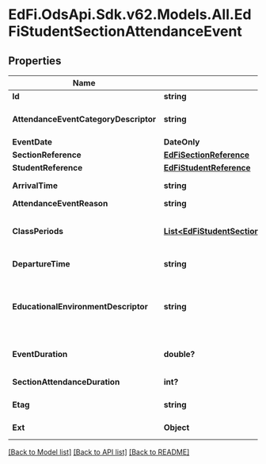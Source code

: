 # EdFi.OdsApi.Sdk.v62.Models.All.EdFiStudentSectionAttendanceEvent

## Properties

Name | Type | Description | Notes
------------ | ------------- | ------------- | -------------
**Id** | **string** |  | [optional] 
**AttendanceEventCategoryDescriptor** | **string** | A code describing the attendance event, for example:         Present         Unexcused absence         Excused absence         Tardy. | 
**EventDate** | **DateOnly** | Date for this attendance event. | 
**SectionReference** | [**EdFiSectionReference**](EdFiSectionReference.md) |  | 
**StudentReference** | [**EdFiStudentReference**](EdFiStudentReference.md) |  | 
**ArrivalTime** | **string** | The time of day the student arrived for the attendance event in ISO 8601 format. | [optional] 
**AttendanceEventReason** | **string** | The reported reason for a student&#39;s absence. | [optional] 
**ClassPeriods** | [**List&lt;EdFiStudentSectionAttendanceEventClassPeriod&gt;**](EdFiStudentSectionAttendanceEventClassPeriod.md) | An unordered collection of studentSectionAttendanceEventClassPeriods. The class period(s) to which the section attendance event applies. | [optional] 
**DepartureTime** | **string** | The time of day the student departed for the attendance event in ISO 8601 format. | [optional] 
**EducationalEnvironmentDescriptor** | **string** | The setting in which a child receives education and related services. This attribute is only used if it differs from the EducationalEnvironment of the Section. This is only used in the AttendanceEvent if different from the associated Section. | [optional] 
**EventDuration** | **double?** | The amount of time for the event as recognized by the school: 1 day &#x3D; 1, 1/2 day &#x3D; 0.5, 1/3 day &#x3D; 0.33. | [optional] 
**SectionAttendanceDuration** | **int?** | The duration in minutes of the section attendance event. | [optional] 
**Etag** | **string** | A unique system-generated value that identifies the version of the resource. | [optional] 
**Ext** | **Object** | Extensions to the StudentSectionAttendanceEvent entity. | [optional] 

[[Back to Model list]](../README.md#documentation-for-models) [[Back to API list]](../README.md#documentation-for-api-endpoints) [[Back to README]](../README.md)

